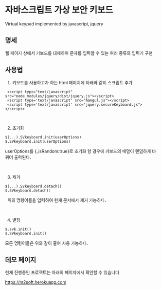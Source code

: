 
# 자바스크립트 가상 보안 키보드

   Virtual keypad implemented by javascript, jquery

## 명세

   웹 페이지 상에서 키보드를 대체하여 문자를 입력할 수 있는 여러 종류의 입력기 구현
   <br>
   
## 사용법


   1. 키보드를 사용하고자 하는 html 페이지에 아래와 같이 스크립트 추가

     <script type="text/javascript" src="node_modules/jquery/dist/jquery.js"></script>
     <script type='text/javascript' src="hangul.js"></script>
     <script type='text/javascript' src="jquery.secureKeyboard.js"></script>
   <br>
   
   2. 초기화
   
    $(...).SVkeyboard.init(userOptions)
    $.SVkeyboard.init(userOptions)
   
   userOptions를 {_isRandom:true}로 초기화 할 경우에 키보드의 배열이 랜덤하게 바뀌어 출력된다.
   
   <br>
   
   3. 제거
   
    $(...).SVkeyboard.detach()
    $.SVkeyboard.detach()
        
   위의 명령어들을 입력하여 현재 문서에서 제거 가능하다.
   
   <br>
   
   4. 별칭
   
    $.svk.init()
    $.SVkeyboard.init()
    
   모든 명령어들은 위와 같이 줄여 사용 가능하다.
        
## 데모 페이지
현재 진행중인 프로젝트는 아래의 페이지에서 확인할 수 있습니다

https://m2soft.herokuapp.com

